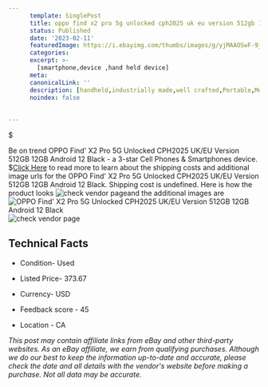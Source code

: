 ```yaml
---
      template: SinglePost
      title: oppo find x2 pro 5g unlocked cph2025 uk eu version 512gb 12gb android 12 black
      status: Published
      date: '2023-02-11'
      featuredImage: https://i.ebayimg.com/thumbs/images/g/yjMAAOSwF-9jVLY9/s-l225.jpg
      categories: 
      excerpt: >-
        [smartphone,device ,hand held device]
      meta:
      canonicalLink: ''
      description: [handheld,industrially made,well crafted,Portable,Mobile,Compact,Convenient,Lightweight,Maneuverable,Man-portable,Miniature,Carriable,Hand-held,Light,Holdable,Transportable,Mobile device,Pocket-sized,On-the-go,Wireless,Cordless,Compact size,Convenient size, smartphone,device ,hand held device]
      noindex: false
      
        
---
```

$

Be on trend OPPO Find' X2 Pro 5G Unlocked CPH2025 UK/EU Version 512GB 12GB Android 12 Black - a 3-star Cell Phones & Smartphones device.
$[Click Here](https://www.ebay.com/itm/234881222249?hash=item36b0030669%3Ag%3AyjMAAOSwF-9jVLY9&mkevt=1&mkcid=1&mkrid=711-53200-19255-0&campid=%253CePNCampaignId%253E&customid=%253CreferenceId%253E&toolid=10049) to read more to learn about the shipping costs and additional image urls for the OPPO Find' X2 Pro 5G Unlocked CPH2025 UK/EU Version 512GB 12GB Android 12 Black. Shipping cost is undefined. Here is how the product looks ![check vendor page](https://i.ebayimg.com/thumbs/images/g/yjMAAOSwF-9jVLY9/s-l225.jpg)and the additional images are![OPPO Find' X2 Pro 5G Unlocked CPH2025 UK/EU Version 512GB 12GB Android 12 Black](https://i.ebayimg.com/images/g/yjMAAOSwF-9jVLY9/s-l960.jpg)![check vendor page](https://origin-galleryplus.ebayimg.com/ws/web/234881222249_2_0_1/225x225.jpg,https://origin-galleryplus.ebayimg.com/ws/web/234881222249_3_0_1/225x225.jpg,https://origin-galleryplus.ebayimg.com/ws/web/234881222249_4_0_1/225x225.jpg)



 ## Technical Facts 



     
      

 - Condition- Used 


      

 - Listed Price- 373.67 


      

 - Currency- USD 


      

 - Feedback score - 45 


      

 - Location - CA 


      
      

 *_This post may contain affiliate links from eBay and other third-party websites. As an eBay affiliate, we earn from qualifying purchases. Although we do our best to keep the information up-to-date and accurate, please check the date and all details with the vendor's website before making a purchase. Not all data may be accurate._*






